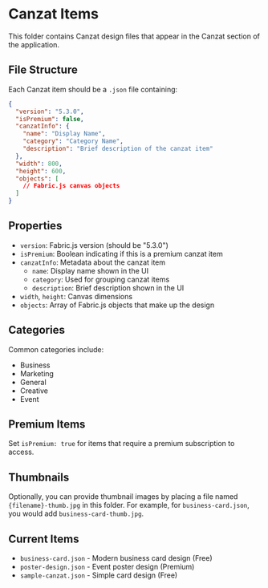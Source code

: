 # Canzat Items

This folder contains Canzat design files that appear in the Canzat section of the application.

## File Structure

Each Canzat item should be a `.json` file containing:

```json
{
  "version": "5.3.0",
  "isPremium": false,
  "canzatInfo": {
    "name": "Display Name",
    "category": "Category Name",
    "description": "Brief description of the canzat item"
  },
  "width": 800,
  "height": 600,
  "objects": [
    // Fabric.js canvas objects
  ]
}
```

## Properties

- `version`: Fabric.js version (should be "5.3.0")
- `isPremium`: Boolean indicating if this is a premium canzat item
- `canzatInfo`: Metadata about the canzat item
  - `name`: Display name shown in the UI
  - `category`: Used for grouping canzat items
  - `description`: Brief description shown in the UI
- `width`, `height`: Canvas dimensions
- `objects`: Array of Fabric.js objects that make up the design

## Categories

Common categories include:
- Business
- Marketing
- General
- Creative
- Event

## Premium Items

Set `isPremium: true` for items that require a premium subscription to access.

## Thumbnails

Optionally, you can provide thumbnail images by placing a file named `{filename}-thumb.jpg` in this folder. For example, for `business-card.json`, you would add `business-card-thumb.jpg`.

## Current Items

- `business-card.json` - Modern business card design (Free)
- `poster-design.json` - Event poster design (Premium)
- `sample-canzat.json` - Simple card design (Free)
